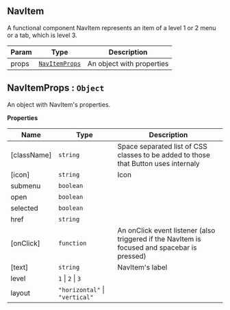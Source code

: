 <a name="NavItem"></a>

## NavItem
A functional component NavItem represents an item of a level 1 or 2 menu or a tab, which is level 3.


| Param | Type | Description |
| --- | --- | --- |
| props | [<code>NavItemProps</code>](#NavItemProps) | An object with properties |

<a name="NavItemProps"></a>

## NavItemProps : <code>Object</code>
An object with NavItem's properties.

**Properties**

| Name | Type | Description |
| --- | --- | --- |
| [className] | <code>string</code> | Space separated list of CSS classes to be added to those that Button uses internaly |
| [icon] | <code>string</code> | Icon |
| submenu | <code>boolean</code> |  |
| open | <code>boolean</code> |  |
| selected | <code>boolean</code> |  |
| href | <code>string</code> |  |
| [onClick] | <code>function</code> | An onClick event listener (also triggered if the NavItem is focused and spacebar is pressed) |
| [text] | <code>string</code> | NavItem's label |
| level | <code>1</code> \| <code>2</code> \| <code>3</code> |  |
| layout | <code>&quot;horizontal&quot;</code> \| <code>&quot;vertical&quot;</code> |  |

